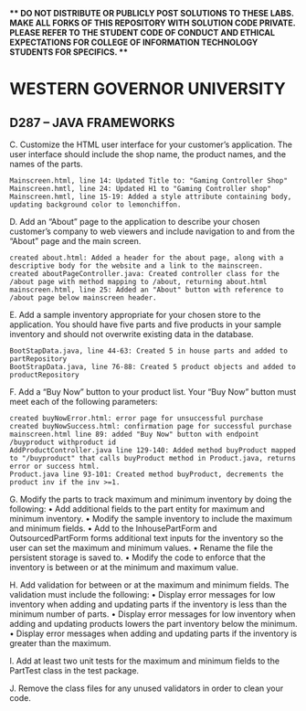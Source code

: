 <strong>** DO NOT DISTRIBUTE OR PUBLICLY POST SOLUTIONS TO THESE LABS. MAKE ALL FORKS OF THIS REPOSITORY WITH SOLUTION CODE PRIVATE. PLEASE REFER TO THE STUDENT CODE OF CONDUCT AND ETHICAL EXPECTATIONS FOR COLLEGE OF INFORMATION TECHNOLOGY STUDENTS FOR SPECIFICS. ** </strong>

# WESTERN GOVERNOR UNIVERSITY 
## D287 – JAVA FRAMEWORKS
C.  Customize the HTML user interface for your customer’s application. The user interface should include the shop name, the product names, and the names of the parts.
    
    Mainscreen.html, line 14: Updated Title to: "Gaming Controller Shop"
    Mainscreen.hmtl, line 24: Updated H1 to "Gaming Controller shop"
    Mainscreen.hmtl, line 15-19: Added a style attribute containing body, updating background color to lemonchiffon.

D.  Add an “About” page to the application to describe your chosen customer’s company to web viewers and include navigation to and from the “About” page and the main screen.
    
    created about.html: Added a header for the about page, along with a descriptive body for the website and a link to the mainscreen.
    created aboutPageController.java: Created controller class for the /about page with method mapping to /about, returning about.html
    mainscreen.html, line 25: Added an "About" button with reference to /about page below mainscreen header.

E.  Add a sample inventory appropriate for your chosen store to the application. You should have five parts and five products in your sample inventory and should not overwrite existing data in the database.

    BootStapData.java, line 44-63: Created 5 in house parts and added to partRepository
    BootStrapData.java, line 76-88: Created 5 product objects and added to productRepository

F.  Add a “Buy Now” button to your product list. Your “Buy Now” button must meet each of the following parameters:

    created buyNowError.html: error page for unsuccessful purchase
    created buyNowSuccess.html: confirmation page for successful purchase
    mainscreen.html line 89: added "Buy Now" button with endpoint /buyproduct withproduct id
    AddProductController.java line 129-140: Added method buyProduct mapped to "/buyproduct" that calls buyProduct method in Product.java, returns error or success html.
    Product.java line 93-101: Created method buyProduct, decrements the product inv if the inv >=1.
    


G.  Modify the parts to track maximum and minimum inventory by doing the following:
•  Add additional fields to the part entity for maximum and minimum inventory.
•  Modify the sample inventory to include the maximum and minimum fields.
•  Add to the InhousePartForm and OutsourcedPartForm forms additional text inputs for the inventory so the user can set the maximum and minimum values.
•  Rename the file the persistent storage is saved to.
•  Modify the code to enforce that the inventory is between or at the minimum and maximum value.


H.  Add validation for between or at the maximum and minimum fields. The validation must include the following:
•  Display error messages for low inventory when adding and updating parts if the inventory is less than the minimum number of parts.
•  Display error messages for low inventory when adding and updating products lowers the part inventory below the minimum.
•  Display error messages when adding and updating parts if the inventory is greater than the maximum.


I.  Add at least two unit tests for the maximum and minimum fields to the PartTest class in the test package.


J.  Remove the class files for any unused validators in order to clean your code.